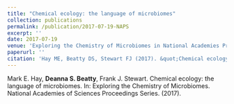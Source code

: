 ```yaml
---
title: "Chemical ecology: the language of microbiomes"
collection: publications
permalink: /publication/2017-07-19-NAPS
excerpt: ''
date: 2017-07-19
venue: 'Exploring the Chemistry of Microbiomes in National Academies Proceedings Series'
paperurl: ''
citation: 'Hay ME, Beatty DS, Stewart FJ (2017). &quot;Chemical ecology: the language of microbiomes.&quot; <i>National Academies of Sciences Proceedings Series.</i>.'
---
```

Mark E. Hay, **Deanna S. Beatty**, Frank J. Stewart. Chemical ecology: the language of microbiomes. In: Exploring the Chemistry of Microbiomes. National Academies of Sciences Proceedings Series. (2017).

